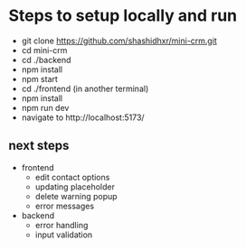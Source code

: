 # Steps to setup locally and run
- git clone https://github.com/shashidhxr/mini-crm.git
- cd mini-crm
- cd ./backend
- npm install
- npm start
- cd ./frontend (in another terminal)
- npm install
- npm run dev
- navigate to http://localhost:5173/

## next steps
- frontend
    - edit contact options
    - updating placeholder
    - delete warning popup
    - error messages
- backend
    - error handling
    - input validation
